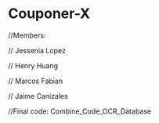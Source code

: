 # Couponer-X
//Members: 


// Jessenia Lopez

// Henry Huang

// Marcos Fabian

// Jaime
 Canizales

//Final code: Combine_Code_OCR_Database
